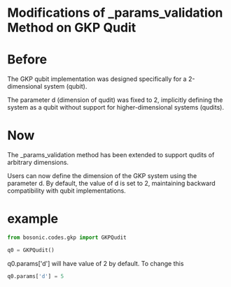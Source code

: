 # Modifications of _params_validation Method on GKP Qudit

# Before

The GKP qubit implementation was designed specifically for a 2-dimensional system (qubit).

The parameter d (dimension of qudit) was fixed to 2, implicitly defining the system as a qubit without support for higher-dimensional systems (qudits).

# Now

The _params_validation method has been extended to support qudits of arbitrary dimensions.

Users can now define the dimension of the GKP system using the parameter d. By default, the value of d is set to 2, maintaining backward compatibility with qubit implementations.

# example
```python
from bosonic.codes.gkp import GKPQudit 

q0 = GKPQudit()
```
q0.params['d'] will have value of 2 by default. To change this 

```python
q0.params['d'] = 5
```
